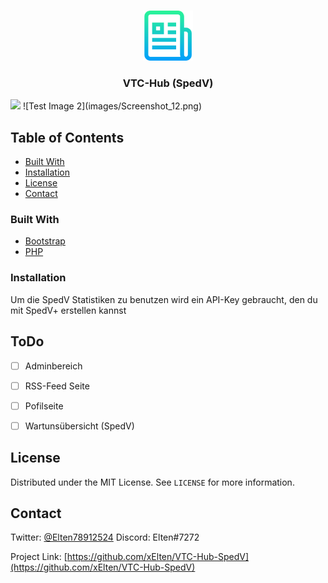 <!--
*** Thanks for checking out this README Template. If you have a suggestion that would
*** make this better, please fork the repo and create a pull request or simply open
*** an issue with the tag "enhancement".
*** Thanks again! Now go create something AMAZING! :D
-->





<!-- PROJECT SHIELDS -->
<!--
*** I'm using markdown "reference style" links for readability.
*** Reference links are enclosed in brackets [ ] instead of parentheses ( ).
*** See the bottom of this document for the declaration of the reference variables
*** for contributors-url, forks-url, etc. This is an optional, concise syntax you may use.
*** https://www.markdownguide.org/basic-syntax/#reference-style-links
-->




<!-- PROJECT LOGO -->
<br />
<p align="center">
  <a href="https://github.com/othneildrew/Best-README-Template">
    <img src="images/logo.png" alt="Logo" width="80" height="80">
  </a>

<p align="center">
  

  <h3 align="center"><b>VTC-Hub (SpedV)</b></h3>


</p>
<img src="https://github.com/xElten/VTC-Hub-SpedV/blob/master/images/Screenshot_1.png" width="555">
![Test Image 2](images/Screenshot_12.png)

<!-- TABLE OF CONTENTS -->
## Table of Contents


  * [Built With](#built-with)
  * [Installation](#installation)
* [License](#license)
* [Contact](#contact)




<!-- ABOUT THE PROJECT -->


### Built With

* [Bootstrap](https://getbootstrap.com)
* [PHP](https://www.php.net/)




<!-- GETTING STARTED -->




### Installation
Um die SpedV Statistiken zu benutzen wird ein API-Key gebraucht, den du mit SpedV+ erstellen kannst




<!-- USAGE EXAMPLES -->



<!-- ROADMAP -->




<!-- CONTRIBUTING -->
## ToDo
- [ ] Adminbereich
- [ ] RSS-Feed Seite
- [ ] Pofilseite
- [ ] Wartunsübersicht (SpedV)


<!-- LICENSE -->
## License

Distributed under the MIT License. See `LICENSE` for more information.



<!-- CONTACT -->
## Contact

Twitter: [@Elten78912524](https://twitter.com/Elten78912524) Discord: Elten#7272

Project Link: [https://github.com/xElten/VTC-Hub-SpedV](https://github.com/xElten/VTC-Hub-SpedV)







<!-- MARKDOWN LINKS & IMAGES -->
<!-- https://www.markdownguide.org/basic-syntax/#reference-style-links -->

